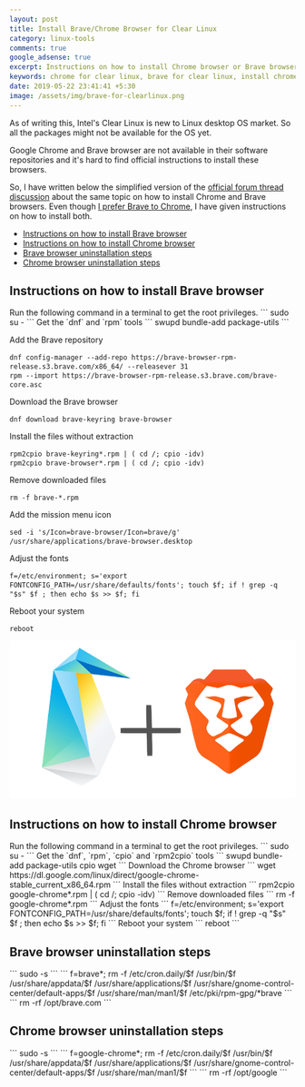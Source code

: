 ```yaml
---
layout: post
title: Install Brave/Chrome Browser for Clear Linux
category: linux-tools
comments: true
google_adsense: true
excerpt: Instructions on how to install Chrome browser or Brave browser for Clear Linux operating system.
keywords: chrome for clear linux, brave for clear linux, install chrome for clear linux, install brave for clear linux, command to install chrome in clear linux, command to install brave in clear linux.
date: 2019-05-22 23:41:41 +5:30
image: /assets/img/brave-for-clearlinux.png
---
```


As of writing this, Intel's Clear Linux is new to Linux desktop OS market. So all the packages might not be available for the OS yet.

Google Chrome and Brave browser are not available in their software repositories and it's hard to find official instructions to install these browsers.

So, I have written below the simplified version of the [official forum thread discussion](https://community.clearlinux.org/t/install-brave-browser/377) about the same topic on how to install Chrome and Brave browsers. Even though [I prefer Brave to Chrome](http://www.nayab.xyz/web/get-brave-browser.html), I have given instructions on how to install both.
 * <a href="#brave-install">Instructions on how to install Brave browser</a>
 * <a href="#chrome-install">Instructions on how to install Chrome browser</a>
 * <a href="#brave-uninstall">Brave browser uninstallation steps</a>
 * <a href="#chrome-uninstall">Chrome browser uninstallation steps</a>

<h2 id="brave-install">Instructions on how to install Brave browser</h2>
Run the following command in a terminal to get the root privileges.
```
sudo su -
```
Get the `dnf` and `rpm` tools
```
swupd bundle-add package-utils
```

Add the Brave repository
```
dnf config-manager --add-repo https://brave-browser-rpm-release.s3.brave.com/x86_64/ --releasever 31
rpm --import https://brave-browser-rpm-release.s3.brave.com/brave-core.asc
```
Download the Brave browser
```
dnf download brave-keyring brave-browser
```
Install the files without extraction
```
rpm2cpio brave-keyring*.rpm | ( cd /; cpio -idv)
rpm2cpio brave-browser*.rpm | ( cd /; cpio -idv)
```
Remove downloaded files
```
rm -f brave-*.rpm
```
Add the mission menu icon
```
sed -i 's/Icon=brave-browser/Icon=brave/g' /usr/share/applications/brave-browser.desktop 

```
Adjust the fonts
```
f=/etc/environment; s='export FONTCONFIG_PATH=/usr/share/defaults/fonts'; touch $f; if ! grep -q "$s" $f ; then echo $s >> $f; fi
```
Reboot your system
```
reboot
```
![Download Brave Browser](/assets/img/brave-for-clearlinux.png)
<h2 id="chrome-install">Instructions on how to install Chrome browser</h2>
Run the following command in a terminal to get the root privileges.
```
sudo su -
```
Get the `dnf`, `rpm`, `cpio` and `rpm2cpio` tools
```
swupd bundle-add package-utils cpio wget
```
Download the Chrome browser
```
wget https://dl.google.com/linux/direct/google-chrome-stable_current_x86_64.rpm
```
Install the files without extraction
```
rpm2cpio google-chrome*.rpm | ( cd /; cpio -idv)
```
Remove downloaded files
```
rm -f google-chrome*.rpm
```
Adjust the fonts
```
f=/etc/environment; s='export FONTCONFIG_PATH=/usr/share/defaults/fonts'; touch $f; if ! grep -q "$s" $f ; then echo $s >> $f; fi
```
Reboot your system
```
reboot
```

<h2 id="brave-uninstall">Brave browser uninstallation steps</h2>
```
sudo -s
```
```
f=brave*; rm -f /etc/cron.daily/$f /usr/bin/$f /usr/share/appdata/$f /usr/share/applications/$f /usr/share/gnome-control-center/default-apps/$f /usr/share/man/man1/$f /etc/pki/rpm-gpg/*brave
```
```
rm -rf /opt/brave.com
```

<h2 id="chrome-uninstall">Chrome browser uninstallation steps</h2>
```
sudo -s
```
```
f=google-chrome*; rm -f /etc/cron.daily/$f /usr/bin/$f /usr/share/appdata/$f /usr/share/applications/$f /usr/share/gnome-control-center/default-apps/$f /usr/share/man/man1/$f
```
```
rm -rf /opt/google
```
